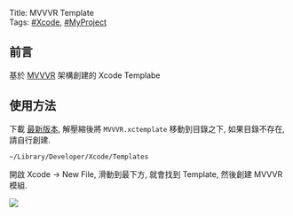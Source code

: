 Title: MVVVR Template  
Tags: [#Xcode](index.md), [#MyProject](../project/index.md)

## 前言

基於 [MVVVR](../project/01.md) 架構創建的 Xcode Templabe

## 使用方法

下載 [最新版本](https://github.com/shinrenpan/MVVVR-Template/releases/latest/), 解壓縮後將 `MVVVR.xctemplate` 移動到目錄之下, 如果目錄不存在, 請自行創建.

```
~/Library/Developer/Xcode/Templates
```

開啟 Xcode -> New File, 滑動到最下方, 就會找到 Template, 然後創建 MVVVR 模組.

![](https://raw.githubusercontent.com/shinrenpan/MVVVR-Template/main/images/1.png)
